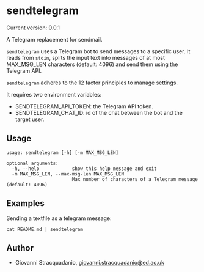 # sendtelegram

Current version: 0.0.1

A Telegram replacement for sendmail.

`sendtelegram` uses a Telegram bot to send messages to a specific user. It reads from `stdin`, splits the input text into messages of at most MAX_MSG_LEN
characters (default: 4096) and send them
using the Telegram API.

`sendtelegram` adheres to the 12 factor principles to manage settings.

It requires two environment variables:
* SENDTELEGRAM_API_TOKEN: the Telegram API token.
* SENDTELEGRAM_CHAT_ID: id of the chat between the bot and the target user.


## Usage

```
usage: sendtelegram [-h] [-m MAX_MSG_LEN]

optional arguments:
  -h, --help            show this help message and exit
  -m MAX_MSG_LEN, --max-msg-len MAX_MSG_LEN
                        Max number of characters of a Telegram message (default: 4096)
```

## Examples

Sending a textfile as a telegram message:
```
cat README.md | sendtelegram
```

## Author

* Giovanni Stracquadanio, giovanni.stracquadanio@ed.ac.uk
